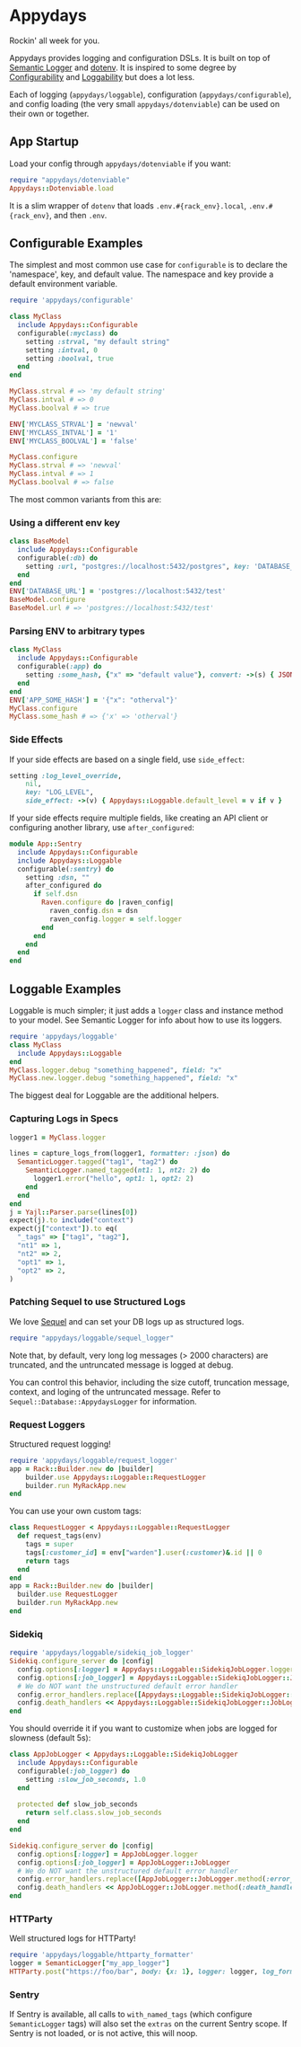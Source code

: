 # Appydays

Rockin' all week for you.

Appydays provides logging and configuration DSLs.
It is built on top of [Semantic Logger](https://logger.rocketjob.io/)
and [dotenv](https://github.com/bkeepers/dotenv).
It is inspired to some degree by [Configurability](https://github.com/ged/configurability)
and [Loggability](https://github.com/ged/loggability) but does a lot less.

Each of logging (`appydays/loggable`), configuration (`appydays/configurable`),
and config loading (the very small `appydays/dotenviable`) can be used on their own or together.

## App Startup

Load your config through `appydays/dotenviable` if you want:

```rb
require "appydays/dotenviable"
Appydays::Dotenviable.load
```

It is a slim wrapper of `dotenv` that loads `.env.#{rack_env}.local`, `.env.#{rack_env}`, and then `.env`.

## Configurable Examples

The simplest and most common use case for `configurable` is to declare the 'namespace',
key, and default value. The namespace and key provide a default environment variable.

```rb
require 'appydays/configurable'

class MyClass
  include Appydays::Configurable
  configurable(:myclass) do
    setting :strval, "my default string"
    setting :intval, 0
    setting :boolval, true
  end
end

MyClass.strval # => 'my default string'
MyClass.intval # => 0
MyClass.boolval # => true

ENV['MYCLASS_STRVAL'] = 'newval'
ENV['MYCLASS_INTVAL'] = '1'
ENV['MYCLASS_BOOLVAL'] = 'false'

MyClass.configure
MyClass.strval # => 'newval'
MyClass.intval # => 1
MyClass.boolval # => false
```

The most common variants from this are:

### Using a different env key

```rb
class BaseModel
  include Appydays::Configurable
  configurable(:db) do
    setting :url, "postgres://localhost:5432/postgres", key: 'DATABASE_URL'
  end
end
ENV['DATABASE_URL'] = 'postgres://localhost:5432/test'
BaseModel.configure
BaseModel.url # => 'postgres://localhost:5432/test'
```

### Parsing ENV to arbitrary types

```rb
class MyClass
  include Appydays::Configurable
  configurable(:app) do
    setting :some_hash, {"x" => "default value"}, convert: ->(s) { JSON.parse(s) }
  end
end
ENV['APP_SOME_HASH'] = '{"x": "otherval"}'
MyClass.configure
MyClass.some_hash # => {'x' => 'otherval'}
```

### Side Effects

If your side effects are based on a single field, use `side_effect`:

```rb
setting :log_level_override,
    nil,
    key: "LOG_LEVEL",
    side_effect: ->(v) { Appydays::Loggable.default_level = v if v }
```

If your side effects require multiple fields, like creating an API client or configuring another library,
use `after_configured`:

```rb
module App::Sentry
  include Appydays::Configurable
  include Appydays::Loggable
  configurable(:sentry) do
    setting :dsn, ""
    after_configured do
      if self.dsn
        Raven.configure do |raven_config|
          raven_config.dsn = dsn
          raven_config.logger = self.logger
        end
      end
    end
  end
end
```

## Loggable Examples

Loggable is much simpler; it just adds a `logger` class and instance method to your model.
See Semantic Logger for info about how to use its loggers.

```rb
require 'appydays/loggable'
class MyClass
  include Appydays::Loggable
end
MyClass.logger.debug "something_happened", field: "x"
MyClass.new.logger.debug "something_happened", field: "x"
```

The biggest deal for Loggable are the additional helpers.

### Capturing Logs in Specs

```rb
logger1 = MyClass.logger

lines = capture_logs_from(logger1, formatter: :json) do
  SemanticLogger.tagged("tag1", "tag2") do
    SemanticLogger.named_tagged(nt1: 1, nt2: 2) do
      logger1.error("hello", opt1: 1, opt2: 2)
    end
  end
end
j = Yajl::Parser.parse(lines[0])
expect(j).to include("context")
expect(j["context"]).to eq(
  "_tags" => ["tag1", "tag2"],
  "nt1" => 1,
  "nt2" => 2,
  "opt1" => 1,
  "opt2" => 2,
)
```

### Patching Sequel to use Structured Logs

We love [Sequel](https://github.com/jeremyevans/sequel) and can set your DB logs up as structured logs.

```rb
require "appydays/loggable/sequel_logger"
```

Note that, by default, very long log messages (> 2000 characters) are truncated,
and the untruncated message is logged at debug.

You can control this behavior, including the size cutoff, truncation message,
context, and loging of the untruncated message. Refer to `Sequel::Database::AppydaysLogger`
for information.

### Request Loggers

Structured request logging!

```rb
require 'appydays/loggable/request_logger'
app = Rack::Builder.new do |builder|
    builder.use Appydays::Loggable::RequestLogger
    builder.run MyRackApp.new
end
```

You can use your own custom tags:

```rb
class RequestLogger < Appydays::Loggable::RequestLogger
  def request_tags(env)
    tags = super
    tags[:customer_id] = env["warden"].user(:customer)&.id || 0
    return tags
  end
end
app = Rack::Builder.new do |builder|
  builder.use RequestLogger
  builder.run MyRackApp.new
end
```

### Sidekiq

```rb
require 'appydays/loggable/sidekiq_job_logger'
Sidekiq.configure_server do |config|
  config.options[:logger] = Appydays::Loggable::SidekiqJobLogger.logger
  config.options[:job_logger] = Appydays::Loggable::SidekiqJobLogger::JobLogger
  # We do NOT want the unstructured default error handler
  config.error_handlers.replace([Appydays::Loggable::SidekiqJobLogger::JobLogger.method(:error_handler)])
  config.death_handlers << Appydays::Loggable::SidekiqJobLogger::JobLogger.method(:death_handler)
end
```

You should override it if you want to customize when jobs are logged for slowness
(default 5s):

```rb
class AppJobLogger < Appydays::Loggable::SidekiqJobLogger
  include Appydays::Configurable
  configurable(:job_logger) do
    setting :slow_job_seconds, 1.0
  end
  
  protected def slow_job_seconds
    return self.class.slow_job_seconds
  end
end

Sidekiq.configure_server do |config|
  config.options[:logger] = AppJobLogger.logger
  config.options[:job_logger] = AppJobLogger::JobLogger
  # We do NOT want the unstructured default error handler
  config.error_handlers.replace([AppJobLogger::JobLogger.method(:error_handler)])
  config.death_handlers << AppJobLogger::JobLogger.method(:death_handler)
end
```

### HTTParty

Well structured logs for HTTParty!

```rb
require 'appydays/loggable/httparty_formatter'
logger = SemanticLogger["my_app_logger"]
HTTParty.post("https://foo/bar", body: {x: 1}, logger: logger, log_format: :appydays)
```


### Sentry

If Sentry is available, all calls to `with_named_tags` (which configure `SemanticLogger` tags)
will also set the `extras` on the current Sentry scope. If Sentry is not loaded, or is not active,
this will noop.
